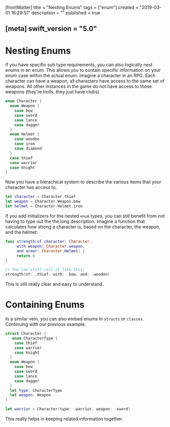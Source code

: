 [frontMatter]
title = "Nesting Enums"
tags = ["enum"]
created = "2019-03-01 16:29:51"
description = ""
published = true

[meta]
swift_version = "5.0"
---

# Nesting Enums

If you have specific sub type requirements, you can also logically nest
enums in an enum. This allows you to contain specific information on
your enum case within the actual enum. Imagine a character in an RPG.
Each character can have a weapon, all characters have access to the same
set of weapons. All other instances in the game do not have access to
those weapons (they\'re trolls, they just have clubs).

``` Swift
enum Character {
  enum Weapon {
    case bow
    case sword
    case lance
    case dagger
  }
  enum Helmet {
    case wooden
    case iron
    case diamond
  }
  case thief
  case warrior
  case knight
}
```

Now you have a hierachical system to describe the various items that
your character has access to.

``` Swift
let character = Character.thief
let weapon = Character.Weapon.bow
let helmet = Character.Helmet.iron
```

If you add initializers for the nested `enum` types, you can still benefit from not having
to type out the the long description. Imagine a function that calculates how strong a 
character is, based on the character, the weapon, and the helmet:

``` Swift
func strength(of character: Character, 
     with weapon: Character.weapon, 
     and armor: Character.Helmet) {
     return 0
}

// You can still call it like this:
strength(of: .thief, with: .bow, and: .wooden)
```

This is still really clear and easy to understand.

# Containing Enums

In a similar vein, you can also embed enums in `structs` or `classes`.
Continuing with our previous example:

``` Swift
struct Character {
   enum CharacterType {
    case thief
    case warrior
    case knight
  }
  enum Weapon {
    case bow
    case sword
    case lance
    case dagger
  }
  let type: CharacterType
  let weapon: Weapon
}

let warrior = Character(type: .warrior, weapon: .sword)
```

This really helps in keeping related information together.
